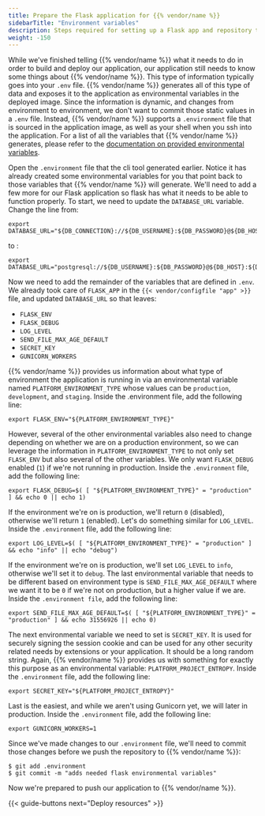 ```yaml
---
title: Prepare the Flask application for {{% vendor/name %}}
sidebarTitle: "Environment variables"
description: Steps required for setting up a Flask app and repository to deploy on {{% vendor/name %}} infrastructure.
weight: -150
---
```


While we've finished telling {{% vendor/name %}} what it needs to do in order to build and deploy our application,
our application still needs to know some things about {{% vendor/name %}}. This type of information typically goes
into your `.env` file. {{% vendor/name %}} generates all of this type of data and exposes it to the application as
environmental variables in the deployed image. Since the information is dynamic, and changes from
environment to environment, we don't want to commit those static values in a `.env` file. Instead, {{% vendor/name %}}
supports a `.environment` file that is sourced in the application image, as well as your shell when you
ssh into the application. For a list of all the variables that {{% vendor/name %}} generates, please refer to the
[documentation on provided environmental variables](/development/variables/use-variables/_index.md#use-provided-variables).

Open the `.environment` file that the cli tool generated earlier. Notice it has already created some
environmental variables for you that point back to those variables that {{% vendor/name %}} will generate. We'll
need to add a few more for our Flask application so flask has what it needs to be able to function properly.
To start, we need to update the `DATABASE_URL` variable. Change the line from:

```shell
export DATABASE_URL="${DB_CONNECTION}://${DB_USERNAME}:${DB_PASSWORD}@${DB_HOST}:${DB_PORT}/${DB_DATABASE}"
```
to :
```shell
export DATABASE_URL="postgresql://${DB_USERNAME}:${DB_PASSWORD}@${DB_HOST}:${DB_PORT}/${DB_DATABASE}
```

Now we need to add the remainder of the variables that are defined in `.env`. We already took care of
`FLASK_APP` in the `{{< vendor/configfile "app" >}}` file, and updated `DATABASE_URL` so that leaves:
* `FLASK_ENV`
* `FLASK_DEBUG`
* `LOG_LEVEL`
* `SEND_FILE_MAX_AGE_DEFAULT`
* `SECRET_KEY`
* `GUNICORN_WORKERS`

{{% vendor/name %}} provides us information about what type of environment the application is running in via an
environmental variable named `PLATFORM_ENVIRONMENT_TYPE` whose values can be `production`, `development`,
and `staging`. Inside the .environment file, add the following line:

```shell
export FLASK_ENV="${PLATFORM_ENVIRONMENT_TYPE}"
```

However, several of the other environmental variables also need to change depending on whether we are on a
production environment, so we can leverage the information in `PLATFORM_ENVIRONMENT_TYPE` to not only set
`FLASK_ENV` but also several of the other variables. We only want `FLASK_DEBUG` enabled (`1`) if we're not
running in production. Inside the `.environment` file, add the following line:

```shell
export FLASK_DEBUG=$( [ "${PLATFORM_ENVIRONMENT_TYPE}" = "production" ] && echo 0 || echo 1)
```

If the environment we're on is production, we'll return `0` (disabled), otherwise we'll return `1` (enabled).
Let's do something similar for `LOG_LEVEL`. Inside the `.environment` file, add the following line:

```shell
export LOG_LEVEL=$( [ "${PLATFORM_ENVIRONMENT_TYPE}" = "production" ] && echo "info" || echo "debug")
```

If the environment we're on is production, we'll set `LOG_LEVEL` to `info`, otherwise we'll set it to
`debug`. The last environmental variable that needs to be different based on environment type is
`SEND_FILE_MAX_AGE_DEFAULT` where we want it to be `0` if we're not on production, but a higher value if
we are. Inside the `.environment file`, add the following line:

```shell
export SEND_FILE_MAX_AGE_DEFAULT=$( [ "${PLATFORM_ENVIRONMENT_TYPE}" = "production" ] && echo 31556926 || echo 0)
```

The next environmental variable we need to set is `SECRET_KEY`. It is used for securely signing the session
cookie and can be used for any other security related needs by extensions or your application. It should
be a long random string. Again, {{% vendor/name %}} provides us with something for exactly this purpose as an
environmental variable: `PLATFORM_PROJECT_ENTROPY`.  Inside the `.environment` file, add the following line:

```shell
export SECRET_KEY="${PLATFORM_PROJECT_ENTROPY}"
```

Last is the easiest, and while we aren't using Gunicorn yet, we will later in production. Inside the
`.environment` file, add the following line:

```shell
export GUNICORN_WORKERS=1
```

Since we've made changes to our `.environment` file, we'll need to commit those changes before we push
the repository to {{% vendor/name %}}:

```shell
$ git add .environment
$ git commit -m "adds needed flask environmental variables"
```

Now we're prepared to push our application to {{% vendor/name %}}.

{{< guide-buttons next="Deploy resources" >}}
